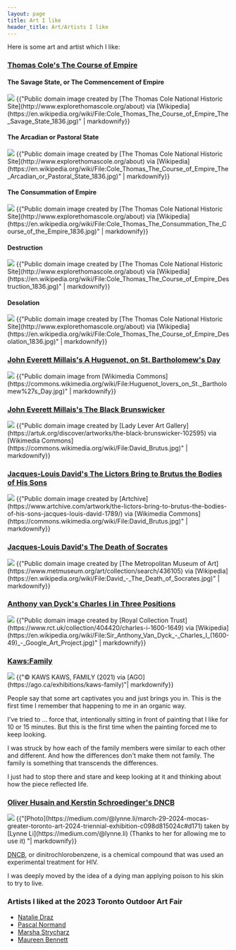 ```yaml
---
layout: page
title: Art I like
header_title: Art/Artists I like
---
```


Here is some art and artist which I like:

<!-- ### Catherine Jeffrey's November Rain, Bay and Dundas (Toronto) -->
<!-- - https://digitalarchive.tpl.ca/objects/281918/november-rain-bay-and-dundas-toronto?ctx=fb2689d2348e8cfcb0ab9464b5a98f723f7d0bcd&idx=1  -->

### [Thomas Cole's The Course of Empire](https://en.wikipedia.org/wiki/The_Course_of_Empire_(paintings)#The_Savage_State,_or_The_Commencement_of_Empire)

#### The Savage State, or The Commencement of Empire

<img src="/assets/art/thomas_cole/Cole_Thomas_The_Course_of_Empire_The_Savage_State_1836.jpg">
{{"Public domain image created by [The Thomas Cole National Historic Site](http://www.explorethomascole.org/about) via [Wikipedia](https://en.wikipedia.org/wiki/File:Cole_Thomas_The_Course_of_Empire_The_Savage_State_1836.jpg)" | markdownify}}

#### The Arcadian or Pastoral State
<img src="/assets/art/thomas_cole/Cole_Thomas_The_Course_of_Empire_The_Arcadian_or_Pastoral_State_1836.jpg">
{{"Public domain image created by [The Thomas Cole National Historic Site](http://www.explorethomascole.org/about) via [Wikipedia](https://en.wikipedia.org/wiki/File:Cole_Thomas_The_Course_of_Empire_The_Arcadian_or_Pastoral_State_1836.jpg)" | markdownify}}

#### The Consummation of Empire
<img src="/assets/art/thomas_cole/Cole_Thomas_The_Consummation_The_Course_of_the_Empire_1836.jpg">
{{"Public domain image created by [The Thomas Cole National Historic Site](http://www.explorethomascole.org/about) via [Wikipedia](https://en.wikipedia.org/wiki/File:Cole_Thomas_The_Consummation_The_Course_of_the_Empire_1836.jpg)" | markdownify}}

#### Destruction
<img src="/assets/art/thomas_cole/Cole_Thomas_The_Course_of_Empire_Destruction_1836.jpg">
{{"Public domain image created by [The Thomas Cole National Historic Site](http://www.explorethomascole.org/about) via [Wikipedia](https://en.wikipedia.org/wiki/File:Cole_Thomas_The_Course_of_Empire_Destruction_1836.jpg)" | markdownify}}

#### Desolation
<img src ="/assets/art/thomas_cole/Cole_Thomas_The_Course_of_Empire_Desolation_1836.jpg">
{{"Public domain image created by [The Thomas Cole National Historic Site](http://www.explorethomascole.org/about) via [Wikipedia](https://en.wikipedia.org/wiki/File:Cole_Thomas_The_Course_of_Empire_Desolation_1836.jpg)" | markdownify}}


### [John Everett Millais's A Huguenot, on St. Bartholomew's Day](https://en.wikipedia.org/wiki/A_Huguenot,_on_St._Bartholomew%27s_Day)
<img src ="/assets/art/john_everett_millais/Huguenot_lovers_on_St._Bartholomew's_Day.jpg">
{{"Public domain image from [Wikimedia Commons](https://commons.wikimedia.org/wiki/File:Huguenot_lovers_on_St._Bartholomew%27s_Day.jpg)" | markdownify}}

### [ John Everett Millais's The Black Brunswicker](https://en.wikipedia.org/wiki/The_Black_Brunswicker)
<img src ="/assets/art/john_everett_millais/John_Everett_Millais_The_Black_Brunswicker.jpg">
{{"Public domain image created by [Lady Lever Art Gallery](https://artuk.org/discover/artworks/the-black-brunswicker-102595) via [Wikimedia Commons](https://commons.wikimedia.org/wiki/File:David_Brutus.jpg)" | markdownify}}

### [Jacques-Louis David's The Lictors Bring to Brutus the Bodies of His Sons](https://en.wikipedia.org/wiki/The_Lictors_Bring_to_Brutus_the_Bodies_of_His_Sons)
<img src ="/assets/art/jacques_louis_david/jacques_louis_david_the_lictors_bring_to_brutus_the_bodies_of_his_sons.jpg">
{{"Public domain image created by [Artchive](https://www.artchive.com/artwork/the-lictors-bring-to-brutus-the-bodies-of-his-sons-jacques-louis-david-1789/) via [Wikimedia Commons](https://commons.wikimedia.org/wiki/File:David_Brutus.jpg)" | markdownify}}

### [Jacques-Louis David's The Death of Socrates](https://www.youtube.com/watch?v=rKhfFBbVtFg)
<img src ="/assets/art/jacques_louis_david/jacques_louis_david_the_death_of_socrates.jpg">
{{"Public domain image created by [The Metropolitan Museum of Art](https://www.metmuseum.org/art/collection/search/436105) via [Wikipedia](https://en.wikipedia.org/wiki/File:David_-_The_Death_of_Socrates.jpg)" | markdownify}}

### [Anthony van Dyck's Charles I in Three Positions](https://en.wikipedia.org/wiki/Charles_I_in_Three_Positions)
<img src ="/assets/art/anthony_van_dyck/Sir_Anthony_Van_Dyck_-_Charles_I_(1600-49)_-_Google_Art_Project.jpg">
<!--From https://en.wikipedia.org/wiki/File:Sir_Anthony_Van_Dyck_-_Charles_I_(1600-49)_-_Google_Art_Project.jpg -->
{{"Public domain image created by [Royal Collection Trust](https://www.rct.uk/collection/404420/charles-i-1600-1649) via [Wikipedia](https://en.wikipedia.org/wiki/File:Sir_Anthony_Van_Dyck_-_Charles_I_(1600-49)_-_Google_Art_Project.jpg)" | markdownify}}

### [Kaws:Family](https://ago.ca/exhibitions/kaws-family)
<img src ="/assets/art/kaws_family/13028.5199.1_KAWS_FAMILY_88in_Ed1_Final_002_DA EDIT2.png">
{{"© KAWS KAWS, FAMILY (2021) via [AGO](https://ago.ca/exhibitions/kaws-family)"| markdownify}}

People say that some art captivates you and just brings you in.
This is the first time I remember that happening to me in an organic way. 

I've tried to ... force that, intentionally sitting in front of painting that I like for 10 or 15 minutes. But this is the first time when the painting forced me to keep looking. 

I was struck by how each of the family members were similar to each other and different. And how the differences don't make them not family. The family is something that transcends the differences.

I just had to stop there and stare and keep looking at it and thinking about how the piece reflected life.


### [Oliver Husain and Kerstin Schroedinger's DNCB](https://moca.ca/exhibitions/oliver-husain-kerstin-schroedinger/)
<img src ="/assets/art/oliver_husain_kerstin_schroedinger/1_-0lbMFMe8eAeF4KHgDaFjA.jpg">
{{"[Photo](https://medium.com/@lynne.li/march-29-2024-mocas-greater-toronto-art-2024-triennial-exhibition-c098d815024c#d171) taken by [Lynne Li](https://medium.com/@lynne.li) (Thanks to her for allowing me to use it) "| markdownify}}
<!--- 
Oliver Husain and Kerstin Schroedinger, DNCB, 2021. Three-channel installation: colour video with sound (10 min), 16mm silent film projection (5 min 30 sec), audio interviews (10 min). Installation view, GTA24 at MOCA Toronto, 2024.  See personal license in Linkedin and Google Photos  --->

[DNCB](https://en.wikipedia.org/wiki/2,4-Dinitrochlorobenzene), or dinitrochlorobenzene, is a chemical compound that was used an experimental treatment for HIV.

I was deeply moved by the idea of a dying man applying poison to his skin to try to live.

### Artists I liked at the 2023 Toronto Outdoor Art Fair
- [Natalie Draz ](https://www.nataliedraz.com/)
- [Pascal Normand](https://www.nataliedraz.com/collections/original-artwork)
- [Marsha Strycharz](https://marshastrycharz.com/)
- [Maureen Bennett](https://www.timesgonebystudio.com/)